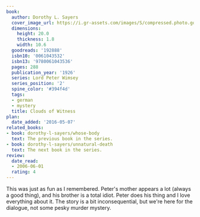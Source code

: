 ```yaml
---
book:
  author: Dorothy L. Sayers
  cover_image_url: https://i.gr-assets.com/images/S/compressed.photo.goodreads.com/books/1287510321l/192888.jpg
  dimensions:
    height: 20.0
    thickness: 1.8
    width: 10.6
  goodreads: '192888'
  isbn10: '0061043532'
  isbn13: '9780061043536'
  pages: 288
  publication_year: '1926'
  series: Lord Peter Wimsey
  series_position: '2'
  spine_color: '#394f4d'
  tags:
  - german
  - mystery
  title: Clouds of Witness
plan:
  date_added: '2016-05-07'
related_books:
- book: dorothy-l-sayers/whose-body
  text: The previous book in the series.
- book: dorothy-l-sayers/unnatural-death
  text: The next book in the series.
review:
  date_read:
  - 2006-06-01
  rating: 4
---
```


This was just as fun as I remembered. Peter's mother appears a lot (always a good thing), and his brother is a total
idiot. Peter does his thing and I love everything about it. The story is a bit inconsequential, but we're here for the
dialogue, not some pesky murder mystery.
